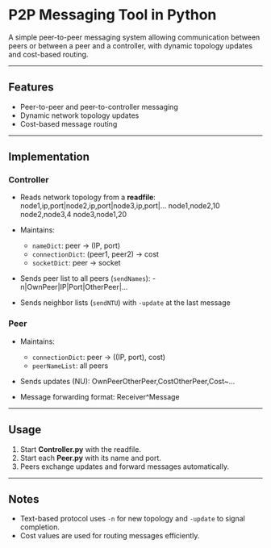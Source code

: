 # P2P Messaging Tool in Python

A simple peer-to-peer messaging system allowing communication between peers or between a peer and a controller, with dynamic topology updates and cost-based routing.

---

## Features
- Peer-to-peer and peer-to-controller messaging
- Dynamic network topology updates
- Cost-based message routing

---

## Implementation

### Controller
- Reads network topology from a **readfile**:
node1,ip,port|node2,ip,port|node3,ip,port|...
node1,node2,10
node2,node3,4
node3,node1,20

- Maintains:
  - `nameDict`: peer → (IP, port)
  - `connectionDict`: (peer1, peer2) → cost
  - `socketDict`: peer → socket

- Sends peer list to all peers (`sendNames`):
-n|OwnPeer|IP|Port|OtherPeer|...
- Sends neighbor lists (`sendNTU`) with `-update` at the last message

### Peer
- Maintains:
  - `connectionDict`: peer → ((IP, port), cost)
  - `peerNameList`: all peers
- Sends updates (NU):
OwnPeerOtherPeer,CostOtherPeer,Cost~...

- Message forwarding format:
Receiver^Message

---

## Usage
1. Start **Controller.py** with the readfile.
2. Start each **Peer.py** with its name and port.
3. Peers exchange updates and forward messages automatically.

---

## Notes
- Text-based protocol uses `-n` for new topology and `-update` to signal completion.
- Cost values are used for routing messages efficiently.
